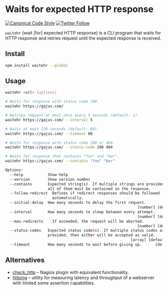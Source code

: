 # Waits for expected HTTP response

[![Canonical Code Style](https://img.shields.io/badge/code%20style-canonical-blue.svg?style=flat-square)](https://github.com/gajus/canonical)
[![Twitter Follow](https://img.shields.io/twitter/follow/kuizinas.svg?style=social&label=Follow)](https://twitter.com/kuizinas)

`waitehr` (wait [for] expected HTTP response) is a CLI program that waits for HTTP response and retries request until the expected response is received.

## Install

```bash
npm install waitehr --global
```

## Usage

```bash
waitehr <url> [options]

# Waits for response with status code 200.
waitehr https://gajus.com/

# Retries request at most once every 5 seconds (default: 1).
waitehr https://gajus.com/ --interval 5

# Waits at most 120 seconds (default: 60).
waitehr https://gajus.com/ --timeout 60

# Waits for response with status code 200 or 404.
waitehr https://gajus.com/ --status-code 200 404

# Waits for response that contains "foo" and "bar".
waitehr https://gajus.com/ --contains "foo" "bar"

Options:
  --help           Show help                                           [boolean]
  --version        Show version number                                 [boolean]
  --contains       Expected string(s). If multiple strings are provided, then
                   all of them must be contained in the response.        [array]
  --follow-redirect  Defines if redirect responses should be followed
                     automatically.                                    [boolean]
  --initial-delay  How many seconds to delay the first request.
                                                           [number] [default: 0]
  --interval       How many seconds to sleep between every attempt.
                                                           [number] [default: 1]
  --max-redirects    If exceeded, the request will be aborted.
                                                           [number] [default: 5]
  --status-codes   Expected status code(s). If multiple status codes are
                   provided, then either will be accepted as valid.
                                                        [array] [default: "200"]
  --timeout        How many seconds to wait before giving up.      [default: 60]
```

## Alternatives

* [check_http](https://www.monitoring-plugins.org/doc/man/check_http.html) – Nagios plugin with equivalent functionality.
* [httping](https://www.vanheusden.com/httping/) – utility for measuring latency and throughput of a webserver with limited some assertion capabilities.